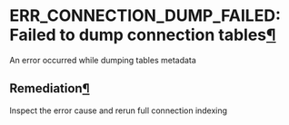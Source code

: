 ERR\_CONNECTION\_DUMP\_FAILED: Failed to dump connection tables[¶](#err-connection-dump-failed-failed-to-dump-connection-tables "Permalink to this heading")
============================================================================================================================================================


An error occurred while dumping tables metadata



Remediation[¶](#remediation "Permalink to this heading")
--------------------------------------------------------


Inspect the error cause and rerun full connection indexing